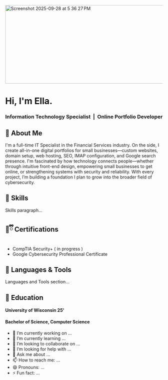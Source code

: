 <img width="811" height="250" alt="Screenshot 2025-09-28 at 5 36 27 PM" src="https://github.com/user-attachments/assets/e3597eb9-0c72-4e63-9bd4-3d225cfd0aa6" />

# Hi,  I'm Ella.
<p>
  <h3>Information Technology Specialist  &nbsp|&nbsp  Online Portfolio Developer</h3>
</p>

## 🍇 About Me

I'm a full-time IT Specialist in the Financial Services industry. On the side, I create all-in-one digital portfolios for small businesses—custom websites, domain setup, web hosting, SEO, IMAP configuration, and Google search presence. I'm fascinated by how technology connects people—whether through intuitive front-end design, empowering small businesses to get online, or strengthening systems with security and reliability. With every project, I’m building a foundation I plan to grow into the broader field of cybersecurity.

## 🔮 Skills

Skills paragraph...

## 💜ྀི Certifications

- CompTIA Security+  ( in progress )<br>
- Google Cybersecurity Professional Certificate<br>

## 👾 Languages & Tools

Languages and Tools section...

## 🪻 Education

<h4>University of Wisconsin  25'</h4>
<h4>Bachelor of Science, Computer Science</h4>


- 🔭 I’m currently working on ...
- 🌱 I’m currently learning ...
- 👯 I’m looking to collaborate on ...
- 🤔 I’m looking for help with ...
- 💬 Ask me about ...
- 📫 How to reach me: ...
- 😄 Pronouns: ...
- ⚡ Fun fact: ...

